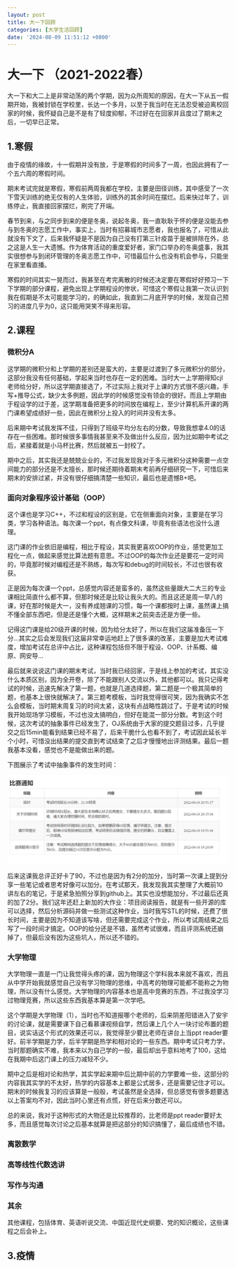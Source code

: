 ```yaml
---
layout: post
title: 大一下回顾
categories: [大学生活回顾]
date: '2024-08-09 11:51:12 +0800'
---
```

# 大一下 （2021-2022春）
大一下和大二上是非常动荡的两个学期，因为众所周知的原因，在大一下从五一假期开始，我被封锁在学校里，长达一个多月，以至于我当时在无法忍受被迫离校回家的时候，我怀疑自己是不是有了轻度抑郁，不过好在在回家并且度过了期末之后，一切早已正常。

## 1.寒假
由于疫情的缘故，十一假期并没有放，于是寒假的时间多了一周，也因此拥有了一个五六周的寒假时间。

期末考试完就是寒假，寒假前两周我都在学校，主要是田径训练，其中感受了一次下雪天训练的绝无仅有的人生体验，训练外的其余时间在摆烂。后来快过年了，训练停止，我直接回家摆烂，刷完了开端。

春节到来，与之同步到来的便是冬奥，说起冬奥，我一直耿耿于怀的便是没能去参与到冬奥的志愿工作中，事实上，当时有招募城市志愿者，我也报名了，可惜从此就没有下文了，后来我怀疑是不是因为自己没有打第三针疫苗于是被排除在外，总之这是人生一大遗憾。作为体育活动的重度爱好者，家门口举办的冬奥盛事，我其实很想参与到闭环管理的冬奥志愿工作中，可惜最后什么也没有机会参与，只能坐在家里看直播。

寒假的时间其实一晃而过，我甚至在考完离散的时候还决定要在寒假好好预习一下下学期的部分课程，避免出现上学期程设的惨状，可惜这个寒假让我第一次认识到我在假期是不太可能能学习的，的确如此，我直到二月底开学的时候，发现自己预习的进度几乎为0，这只能用哭笑不得来形容。

## 2.课程

### 微积分A
这学期的微积分和上学期的差别还是蛮大的，主要是过渡到了多元微积分的部分，这部分我没有任何基础，学起来当时也存在一定的困难。当时大一上学期得知cjl老师给分好，所以这学期直接选了，不过实际上我对于上课的方式很不感兴趣，手写+推导公式，缺少太多例题，因此学的时候感觉没有领会的很好。而且上学期由于程设学的过于差，这学期准备把更多的时间放在编程上，至少计算机系开课的两门课希望成绩好一些，因此在微积分上投入的时间并没有太多。

后来期中考试我发挥不佳，只得到了班级平均分左右的分数，导致我想拿4.0的话存在一些困难。那时候很多事情我甚至来不及做出什么反应，因为比如期中考试之后，紧接着就是小马杯比赛，然后就被五一封校了。

期中之后，其实我还是兢兢业业的，不过我发现我对于多元微积分这种需要一点空间能力的部分还是不太擅长，那时候还期待着期末考前再仔细研究一下，可惜后来期末的安排过紧，并没有很仔细搞清楚一些知识，最后也是遗憾B+吧。

### 面向对象程序设计基础（OOP）
这个课也是学习C++，不过和程设的区别是，它在侧重面向对象，主要是在学习类，学习各种语法。每次课一个ppt，有点像文科课，毕竟有些语法也没什么道理。

这门课的作业依旧是编程，相比于程设，其实我更喜欢OOP的作业，感觉更加工程化一点，做起来感觉比算法题有意思。不过OOP的每次作业还是要花一定时间的，毕竟那时候对编程还是不熟练，每次写和debug的时间较长，不过也很有收获。

正是因为每次课一个ppt，总感觉内容还是蛮多的，虽然这些量跟大二大三的专业课相比简直什么都不算，但那时候还是比较让我头大的。而且这还是周一早八的课，好在那时候是大一，没有养成翘课的习惯，每一个课都按时上课，虽然课上搞不懂全部东西吧，但是还是懂个大概，这样期末之前突击还是方便一些。

记得这门课是给20级开课的时候，因为给分太好了，所以在我们这届准备压一下分...其实之后会发现我们这届非常幸运地赶上了很多课的改革，主要是加大考试难度，增加考试在总评中占比，这种课程包括但不限于程设、OOP、计系概、编原、网安导...

最后就来说说这门课的期末考试，当时我已经回家，于是线上参加的考试，其实没什么本质区别，因为全开卷，除了不能跟别人交流以外，其他都可以。我只记得考试的时候，迅速先解决了第一题，也就是几道选择题，第二题是一个极其简单的题，也基本上很快就解决了。第三题考模板，当时我觉得很可笑，因为我确实不怎么会模板，当时期末周复习的时间太紧，这块有点战略性跳过了。于是考试的时候我开始现场学习模板，不过也没太搞明白，但好在能混一部分分数。考到这个时候，这次考试的抽象事件已经发生了，OJ系统由于大家的提交题目过多，几乎提交之后15min能看到结果已经不易了，后来干脆什么也看不到了，考试因此延长半个小时，可惜没出结果的提交直到考试结束了之后才慢慢地出评测结果。最后一题我基本没看，感觉也不是能做出来的题。

下图展示了考试中抽象事件的发生时间：

![图片](/assets/img/favicons/2024-08-09-大一下回顾/OOP.png "OOP")

后来这课我总评正好卡了90，不过也是因为有2分的加分，当时第一次课上提到分享一些笔记或者思考好像可以加分。在考试那天，我发现我其实整理了大概前10讲左右的笔记，于是紧急拍照分享到github上。其实也没想能加分，不过最后还真的加了2分。我们这年还赶上新加的大作业：项目阅读报告，就是有一些开源的库可以选择，然后分析源码并做一些测试这种作业，当时我写STL的时候，还费了很长时间，主要是因为不知道该写啥，但还需要完成这个作业，所以考试周结束之后写了一段时间才搞定。OOP的给分还是不错，虽然考试很难，而且评测系统还崩掉了，但最后没有因为这些坑人，所以还不错的。

### 大学物理
大学物理一直是一门让我觉得头疼的课，因为物理这个学科我本来就不喜欢，而且从中学开始我就感觉自己没有学习物理的思维，中高考的物理可能都不能称之为物理，所以没有什么感觉。大学物理的内容基本也是高中竞赛的东西，不过我没学习过物理竞赛，所以这些东西我基本算是第一次学吧。

这个学期是大学物理（1），当时也不知道报哪个老师的，后来阴差阳错进入了安宇的讨论课，就是需要课下自己看慕课视频自学，然后课上几个人一块讨论布置的题目，说实话这个形式的效果还可以，我觉得至少要比老师在讲台上当ppt reader要好。前半学期是力学，后半学期是热学和相对论的一些东西。期中考试只考力学，当时那题确实不难，我本来以为自己学的一般，最后却出乎意料地考了100，这给在我期中后这门课上的压力减轻不少。

期中之后是相对论和热学，其实学起来期中后比期中前的力学要难一些，这部分的内容我其实学的不太好，热学的内容基本上都是公式居多，还是需要记住才可以。期末的时候我复习的应该算是一般般，考试虽然是全选择，但总感觉有很多题要选以上答案均不对，因此当时心里还有点慌，好在后来分数还可以。

总的来说，我对于这种形式的大物还是比较推荐的，比老师是ppt reader要好太多，而且感觉每次讨论之后基本就算是把这部分的知识搞懂了，最后成绩也不错。

### 离散数学


### 高等线性代数选讲

### 写作与沟通

### 其余
其他课程，包括体育、英语听说交流、中国近现代史纲要、党的知识概论，这些课程之后会补上。

## 3.疫情
